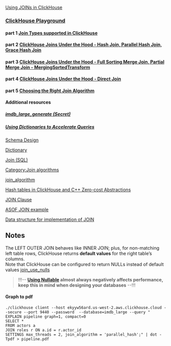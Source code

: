 [Using JOINs in ClickHouse](https://clickhouse.com/docs/en/guides/joining-tables)   

### [ClickHouse Playground](https://sql.clickhouse.com/)


#### part 1 [Join Types supported in ClickHouse](https://clickhouse.com/blog/clickhouse-fully-supports-joins-part1)
#### part 2 [ClickHouse Joins Under the Hood - Hash Join, Parallel Hash Join, Grace Hash Join](https://clickhouse.com/blog/clickhouse-fully-supports-joins-hash-joins-part2)
#### part 3 [ClickHouse Joins Under the Hood - Full Sorting Merge Join, Partial Merge Join - MergingSortedTransform](https://clickhouse.com/blog/clickhouse-fully-supports-joins-full-sort-partial-merge-part3)
#### part 4 [ClickHouse Joins Under the Hood - Direct Join](https://clickhouse.com/blog/clickhouse-fully-supports-joins-direct-join-part4)
#### part 5 [Choosing the Right Join Algorithm](https://clickhouse.com/blog/clickhouse-fully-supports-joins-how-to-choose-the-right-algorithm-part5)

#### Additional resources
##### [imdb_large_generate (Secret)](https://gist.github.com/tom-clickhouse/5d391b45a1c19948ed6d43c87cf7e788)
##### [Using Dictionaries to Accelerate Queries](https://clickhouse.com/blog/faster-queries-dictionaries-clickhouse#choosing-a-layout)

[Schema Design](https://clickhouse.com/docs/en/data-modeling/schema-design)

[Dictionary](https://clickhouse.com/docs/en/dictionary)

[Join (SQL)](https://en.wikipedia.org/wiki/Join_(SQL))

[Category:Join algorithms](https://en.wikipedia.org/wiki/Category:Join_algorithms)

[join_algorithm](https://clickhouse.com/docs/en/operations/settings/settings#join_algorithm)

[Hash tables in ClickHouse and C++ Zero-cost Abstractions](https://clickhouse.com/blog/hash-tables-in-clickhouse-and-zero-cost-abstractions)

[JOIN Clause](https://clickhouse.com/docs/en/sql-reference/statements/select/join#supported-types-of-join)

[ASOF JOIN example](https://gist.github.com/tom-clickhouse/58eae026d0893444d9d02012f4adab7d)

[Data structure for implementation of JOIN](https://github.com/ClickHouse/ClickHouse/blob/a129d07eb58caa153f4ddae4ef60c033f94e5965/src/Interpreters/HashJoin.h#L79)

## Notes
The LEFT OUTER JOIN behaves like INNER JOIN; plus, for non-matching left table rows, ClickHouse returns **default values** for the right table’s columns.  
Note that ClickHouse can be configured to return NULLs instead of default values [join_use_nulls](https://clickhouse.com/docs/en/operations/settings/settings#join_use_nulls)   
> !!!-- **[Using Nullable](https://clickhouse.com/docs/en/sql-reference/data-types/nullable#storage-features) almost always negatively affects performance, keep this in mind when designing your databases** --!!!

#### Graph to pdf
```
./clickhouse client --host ekyyw56ard.us-west-2.aws.clickhouse.cloud --secure --port 9440 --password  --database=imdb_large --query "
EXPLAIN pipeline graph=1, compact=0
SELECT *
FROM actors a
JOIN roles r ON a.id = r.actor_id
SETTINGS max_threads = 2, join_algorithm = 'parallel_hash';" | dot -Tpdf > pipeline.pdf
```
